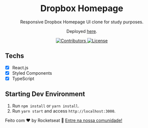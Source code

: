 <h1 align="center">
Dropbox Homepage
</h1>

<p align="center">Responsive Dropbox Homepage UI clone for study purposes.</p>
<p align="center">Deployed <a href="https://dropboxhome.vercel.app/">here</a>.</p>

<p align="center">
  <a href="https://github.com/Rocketseat/youtube-clone-dropbox-menu/graphs/contributors">
    <img src="https://img.shields.io/github/contributors/rocketseat/youtube-clone-dropbox-menu?color=%236633cc&logoColor=%236633cc&style=flat" alt="Contributors">
  </a>
  <a href="https://opensource.org/licenses/MIT">
    <img src="https://img.shields.io/github/license/rocketseat/youtube-clone-dropbox-menu?color=%236633cc&logo=mit" alt="License">
  </a>
</p>

## Techs
- [x] React.js
- [x] Styled Components
- [x] TypeScript

## Starting Dev Environment
1. Run `npm install` or `yarn install`.<br />
2. Run `yarn start` and access `http://localhost:3000`. <br />

<p>Feito com ♥ by Rocketseat <g-emoji class="g-emoji" alias="wave" fallback-src="https://github.githubassets.com/images/icons/emoji/unicode/1f44b.png">👋</g-emoji> <a href="https://discordapp.com/invite/gCRAFhc" rel="nofollow">Entre na nossa comunidade!</a></p>

